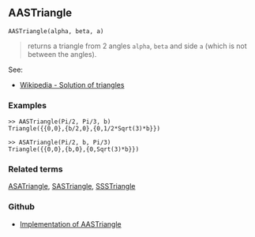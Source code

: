 ## AASTriangle

```
AASTriangle(alpha, beta, a)
```

> returns a triangle from 2 angles `alpha`, `beta` and side `a` (which is not between the angles).
  

See:
* [Wikipedia - Solution of triangles](https://en.wikipedia.org/wiki/Solution_of_triangles)
 

### Examples

```
>> AASTriangle(Pi/2, Pi/3, b) 
Triangle({{0,0},{b/2,0},{0,1/2*Sqrt(3)*b}})

>> ASATriangle(Pi/2, b, Pi/3)
Triangle({{0,0},{b,0},{0,Sqrt(3)*b}})
```

### Related terms 
[ASATriangle](ASATriangle.md), [SASTriangle](SASTriangle.md), [SSSTriangle](SSSTriangle.md)

### Github

* [Implementation of AASTriangle](https://github.com/axkr/symja_android_library/blob/master/symja_android_library/matheclipse-core/src/main/java/org/matheclipse/core/builtin/ComputationalGeometryFunctions.java#L51) 
